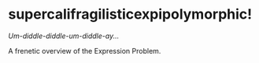 # supercalifragilisticexpipolymorphic!

*Um-diddle-diddle-um-diddle-ay...*

A frenetic overview of the Expression Problem.